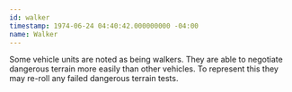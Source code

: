 ```yaml
---
id: walker
timestamp: 1974-06-24 04:40:42.000000000 -04:00
name: Walker
---
```

<p>Some vehicle units are noted as being walkers. They are able to negotiate dangerous terrain more easily than other vehicles. To represent this they may re-roll any failed dangerous terrain tests.</p>